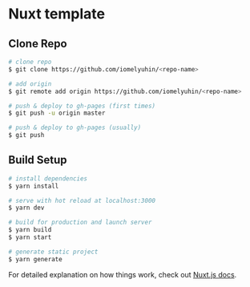 # Nuxt template

## Clone Repo
```bash
# clone repo
$ git clone https://github.com/iomelyuhin/<repo-name>

# add origin
$ git remote add origin https://github.com/iomelyuhin/<repo-name>

# push & deploy to gh-pages (first times)
$ git push -u origin master

# push & deploy to gh-pages (usually)
$ git push
```

## Build Setup

```bash
# install dependencies
$ yarn install

# serve with hot reload at localhost:3000
$ yarn dev

# build for production and launch server
$ yarn build
$ yarn start

# generate static project
$ yarn generate
```

For detailed explanation on how things work, check out [Nuxt.js docs](https://nuxtjs.org).
